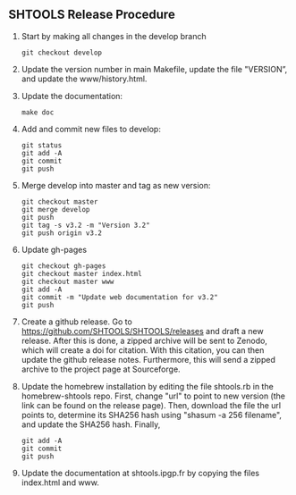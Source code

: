SHTOOLS Release Procedure
-------------------------

1. Start by making all changes in the develop branch
    ```
    git checkout develop
    ```
2. Update the version number in main Makefile, update the file "VERSION”, and update the www/history.html.
3. Update the documentation:
    ```
    make doc
    ```
4. Add and commit new files to develop:
    ```
    git status
    git add -A
    git commit
    git push
    ```
5. Merge develop into master and tag as new version:
    ```
    git checkout master
    git merge develop
    git push
    git tag -s v3.2 -m "Version 3.2"
    git push origin v3.2
    ```
6. Update gh-pages
    ```
    git checkout gh-pages
    git checkout master index.html
    git checkout master www
    git add -A
    git commit -m "Update web documentation for v3.2"
    git push
    ```
7. Create a github release. Go to https://github.com/SHTOOLS/SHTOOLS/releases and draft a new release. After this is done, a zipped archive will be sent to Zenodo, which will create a doi for citation. With this citation, you can then update the github release notes. Furthermore, this will send a zipped archive to the project page at Sourceforge.

8. Update the homebrew installation by editing the file shtools.rb in the homebrew-shtools repo. First, change "url" to point to new version (the link can be found on the release page). Then, download the file the url points to, determine its SHA256 hash using "shasum -a 256 filename", and update the SHA256 hash. Finally,
    ```
    git add -A
    git commit
    git push
    ```
9. Update the documentation at shtools.ipgp.fr by copying the files index.html and www.
